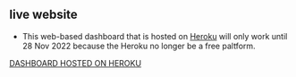## live website
- This web-based dashboard that is hosted on [Heroku](https://medium.com/@ahossack07/deploy-plotly-dash-apps-to-heroku-in-under-a-minute-fastest-and-easiest-method-54eddb80438e) will only work until 28 Nov 2022 because the Heroku no longer be a free paltform.

[DASHBOARD HOSTED ON HEROKU](https://spacexdb-amir.herokuapp.com/)
